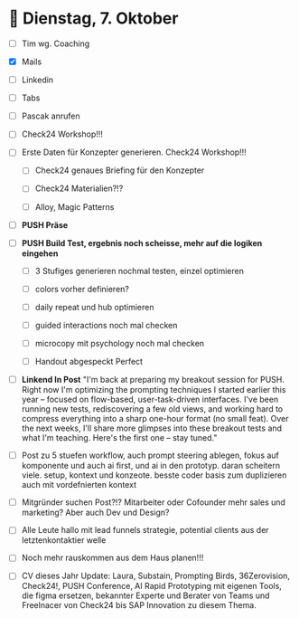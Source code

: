# 📅 Dienstag, 7. Oktober

- [ ] Tim wg. Coaching
- [x] Mails
- [ ] Linkedin
- [ ] Tabs
- [ ] Pascak anrufen

- [ ] Check24 Workshop!!!
- [ ] Erste Daten für Konzepter generieren. Check24 Workshop!!!
  - [ ] Check24 genaues Briefing für den Konzepter
  - [ ] Check24 Materialien?!?
  - [ ] Alloy, Magic Patterns


- [ ] **PUSH Präse**
- [ ] **PUSH Build Test, ergebnis noch scheisse, mehr auf die logiken eingehen**
  - [ ] 3 Stufiges generieren nochmal testen, einzel optimieren
  - [ ] colors vorher definieren?
  - [ ] daily repeat und hub optimieren
  - [ ] guided interactions noch mal checken
  - [ ] microcopy mit psychology noch mal checken
  - [ ] Handout abgespeckt Perfect



- [ ] **Linkend In Post** \"I'm back at preparing my breakout session for PUSH. Right now I'm optimizing the prompting techniques I started earlier this year – focused on flow-based, user-task-driven interfaces. I've been running new tests, rediscovering a few old views, and working hard to compress everything into a sharp one-hour format (no small feat). Over the next weeks, I'll share more glimpses into these breakout tests and what I'm teaching. Here's the first one – stay tuned.\"
- [ ] Post zu 5 stuefen workflow, auch prompt steering ablegen, fokus auf komponente und auch ai first, und ai in den prototyp. daran scheitern viele. setup, kontext und konzeote. besste coder basis zum duplizieren auch mit vordefnierten kontext
- [ ] Mitgründer suchen Post?!? Mitarbeiter oder Cofounder mehr sales und marketing? Aber auch Dev und Design?
- [ ] Alle Leute hallo mit lead funnels strategie, potential clients aus der letztenkontaktier welle
- [ ] Noch mehr rauskommen aus dem Haus planen!!!
- [ ] CV dieses Jahr Update: Laura, Substain, Prompting Birds, 36Zerovision, Check24!, PUSH Conference, AI Rapid Prototyping mit eigenen Tools, die figma ersetzen, bekannter Experte und Berater von Teams und Freelnacer von Check24 bis SAP Innovation zu diesem Thema.
